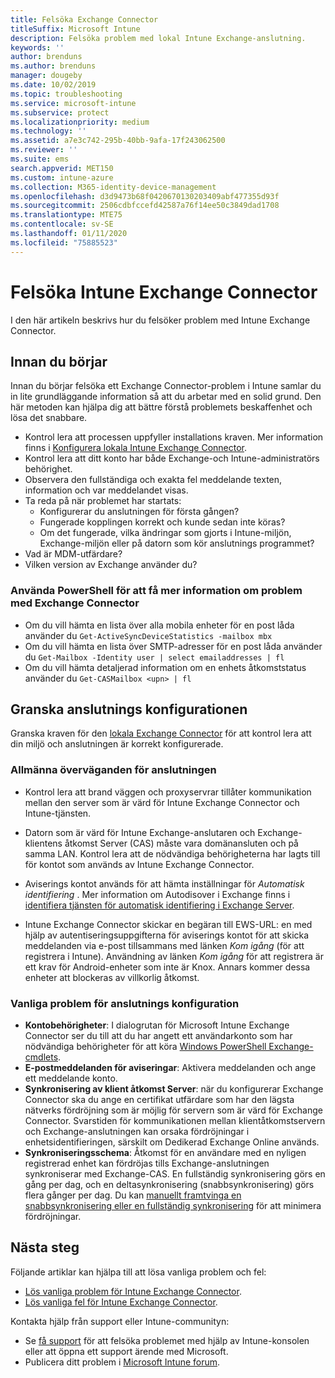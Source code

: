 ```yaml
---
title: Felsöka Exchange Connector
titleSuffix: Microsoft Intune
description: Felsöka problem med lokal Intune Exchange-anslutning.
keywords: ''
author: brenduns
ms.author: brenduns
manager: dougeby
ms.date: 10/02/2019
ms.topic: troubleshooting
ms.service: microsoft-intune
ms.subservice: protect
ms.localizationpriority: medium
ms.technology: ''
ms.assetid: a7e3c742-295b-40bb-9afa-17f243062500
ms.reviewer: ''
ms.suite: ems
search.appverid: MET150
ms.custom: intune-azure
ms.collection: M365-identity-device-management
ms.openlocfilehash: d3d9473b68f0420670130203409abf477355d93f
ms.sourcegitcommit: 2506cdbfccefd42587a76f14ee50c3849dad1708
ms.translationtype: MTE75
ms.contentlocale: sv-SE
ms.lasthandoff: 01/11/2020
ms.locfileid: "75885523"
---
```

# <a name="troubleshoot-the-intune-exchange-connector"></a>Felsöka Intune Exchange Connector

I den här artikeln beskrivs hur du felsöker problem med Intune Exchange Connector.

## <a name="before-you-start"></a>Innan du börjar

Innan du börjar felsöka ett Exchange Connector-problem i Intune samlar du in lite grundläggande information så att du arbetar med en solid grund. Den här metoden kan hjälpa dig att bättre förstå problemets beskaffenhet och lösa det snabbare.

- Kontrol lera att processen uppfyller installations kraven. Mer information finns i [Konfigurera lokala Intune Exchange Connector](exchange-connector-install.md).
- Kontrol lera att ditt konto har både Exchange-och Intune-administratörs behörighet.
- Observera den fullständiga och exakta fel meddelande texten, information och var meddelandet visas.
- Ta reda på när problemet har startats: 
  - Konfigurerar du anslutningen för första gången? 
  - Fungerade kopplingen korrekt och kunde sedan inte köras?
  - Om det fungerade, vilka ändringar som gjorts i Intune-miljön, Exchange-miljön eller på datorn som kör anslutnings programmet?
- Vad är MDM-utfärdare?
- Vilken version av Exchange använder du?

### <a name="use-powershell-to-get-more-data-on-exchange-connector-issues"></a>Använda PowerShell för att få mer information om problem med Exchange Connector

- Om du vill hämta en lista över alla mobila enheter för en post låda använder du `Get-ActiveSyncDeviceStatistics -mailbox mbx`
- Om du vill hämta en lista över SMTP-adresser för en post låda använder du `Get-Mailbox -Identity user | select emailaddresses | fl`
- Om du vill hämta detaljerad information om en enhets åtkomststatus använder du `Get-CASMailbox <upn> | fl`

## <a name="review-the-connector-configuration"></a>Granska anslutnings konfigurationen

Granska kraven för den [lokala Exchange Connector](exchange-connector-install.md#intune-exchange-connector-requirements) för att kontrol lera att din miljö och anslutningen är korrekt konfigurerade. 

### <a name="general-considerations-for-the-connector"></a>Allmänna överväganden för anslutningen

- Kontrol lera att brand väggen och proxyservrar tillåter kommunikation mellan den server som är värd för Intune Exchange Connector och Intune-tjänsten.

- Datorn som är värd för Intune Exchange-anslutaren och Exchange-klientens åtkomst Server (CAS) måste vara domänansluten och på samma LAN. Kontrol lera att de nödvändiga behörigheterna har lagts till för kontot som används av Intune Exchange Connector.

- Aviserings kontot används för att hämta inställningar för *Automatisk identifiering* . Mer information om Autodisover i Exchange finns i [identifiera tjänsten för automatisk identifiering i Exchange Server](https://docs.microsoft.com/exchange/architecture/client-access/autodiscover?view=exchserver-2016).

- Intune Exchange Connector skickar en begäran till EWS-URL: en med hjälp av autentiseringsuppgifterna för aviserings kontot för att skicka meddelanden via e-post tillsammans med länken *Kom igång* (för att registrera i Intune). Användning av länken *Kom igång* för att registrera är ett krav för Android-enheter som inte är Knox. Annars kommer dessa enheter att blockeras av villkorlig åtkomst.

### <a name="common-issues-for-connector-configurations"></a>Vanliga problem för anslutnings konfiguration

- **Kontobehörigheter**: I dialogrutan för Microsoft Intune Exchange Connector ser du till att du har angett ett användarkonto som har nödvändiga behörigheter för att köra [Windows PowerShell Exchange-cmdlets](exchange-connector-install.md#exchange-cmdlet-requirements).
- **E-postmeddelanden för aviseringar**: Aktivera meddelanden och ange ett meddelande konto.
- **Synkronisering av klient åtkomst Server**: när du konfigurerar Exchange Connector ska du ange en certifikat utfärdare som har den lägsta nätverks fördröjning som är möjlig för servern som är värd för Exchange Connector. Svarstiden för kommunikationen mellan klientåtkomstservern och Exchange-anslutningen kan orsaka fördröjningar i enhetsidentifieringen, särskilt om Dedikerad Exchange Online används.
- **Synkroniseringsschema**: Åtkomst för en användare med en nyligen registrerad enhet kan fördröjas tills Exchange-anslutningen synkroniserar med Exchange-CAS. En fullständig synkronisering görs en gång per dag, och en deltasynkronisering (snabbsynkronisering) görs flera gånger per dag. Du kan [manuellt framtvinga en snabbsynkronisering eller en fullständig synkronisering](exchange-connector-install.md#manually-force-a-quick-sync-or-full-sync) för att minimera fördröjningar.

## <a name="next-steps"></a>Nästa steg
Följande artiklar kan hjälpa till att lösa vanliga problem och fel:

- [Lös vanliga problem för Intune Exchange Connector](troubleshoot-exchange-connector-common-problems.md).
- [Lös vanliga fel för Intune Exchange Connector](troubleshoot-exchange-connector-common-errors.md).

Kontakta hjälp från support eller Intune-communityn:

- Se [få support](../fundamentals/get-support.md) för att felsöka problemet med hjälp av Intune-konsolen eller att öppna ett support ärende med Microsoft. 
- Publicera ditt problem i [Microsoft Intune forum](https://social.technet.microsoft.com/Forums/en-US/home?forum=microsoftintuneprod).  
